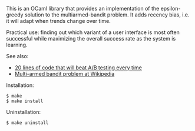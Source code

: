 This is an OCaml library that provides an implementation of the
epsilon-greedy solution to the multiarmed-bandit problem.
It adds recency bias, i.e. it will adapt when trends change over time.

Practical use: finding out which variant of a user interface is most often
successful while maximizing the overall success rate as the system
is learning.

See also:

* [20 lines of code that will beat A/B testing every time](http://stevehanov.ca/blog/index.php?id=132)
* [Multi-armed bandit problem at Wikipedia](http://en.wikipedia.org/wiki/Multi-armed_bandit)

Installation:

```
$ make
$ make install
```

Uninstallation:

```
$ make uninstall
```
